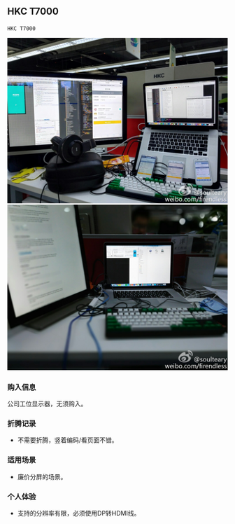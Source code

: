 ## HKC T7000

    HKC T7000

![HKC T7000](./assets/device/hkc-t7000-1.jpg)
![HKC T7000](./assets/device/hkc-t7000-2.jpg)

### 购入信息

公司工位显示器，无须购入。

### 折腾记录

- 不需要折腾，竖着编码/看页面不错。

### 适用场景

- 廉价分屏的场景。

### 个人体验

- 支持的分辨率有限，必须使用DP转HDMI线。